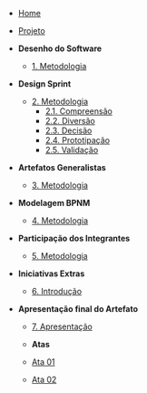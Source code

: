 <!-- docs/_sidebar.md -->

- [Home](/#)

- [Projeto](Projeto/Projeto.md)

- **Desenho do Software**
  - [1. Metodologia](desenhoDoSoftware/metodologiaDesenho.md)

- **Design Sprint**
  - [2. Metodologia](designSprint/metodologiaSprint.md)
    - [2.1. Compreensão](designSprint/compreensao.md)
    - [2.2. Diversão](designSprint/diversao.md)
    - [2.3. Decisão](designSprint/decisao.md)
    - [2.4. Prototipação](designSprint/prototipacao.md)
    - [2.5. Validação](designSprint/validacao.md)

- **Artefatos Generalistas**
  - [3. Metodologia](designSprint/metodologiaSprint.md)

- **Modelagem BPNM**
  - [4. Metodologia](bpmn/metodologiaBpmn.md)

- **Participação dos Integrantes**
  - [5. Metodologia](participacao/integrantes.md)

- **Iniciativas Extras**
  - [6. Introdução](iniciativasExtras/introducao.md)

- **Apresentação final do Artefato**
  - [7. Apresentação](apresentacao/apresentacao.md)

  - **Atas**
  - [Ata 01](atas/ata1.md)
  - [Ata 02](atas/ata2.md)

